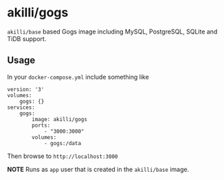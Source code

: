 # akilli/gogs

`akilli/base` based Gogs image including MySQL, PostgreSQL, SQLite and TiDB support.

## Usage

In your `docker-compose.yml` include something like

    version: '3'
    volumes:
        gogs: {}
    services:
        gogs:
            image: akilli/gogs
            ports:
                - "3000:3000"
            volumes:
                - gogs:/data

Then browse to `http://localhost:3000`

**NOTE**
Runs as `app` user that is created in the `akilli/base` image.
